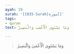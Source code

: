 ```yaml
---
ayah: 19
surah: '[[035-Surah|سورة]]'
tags:
- quran
text: وَمَا يَسْتَوِي الْأَعْمَىٰ وَالْبَصِيرُ

---
```

> وَمَا يَسْتَوِي الْأَعْمَىٰ وَالْبَصِيرُ
